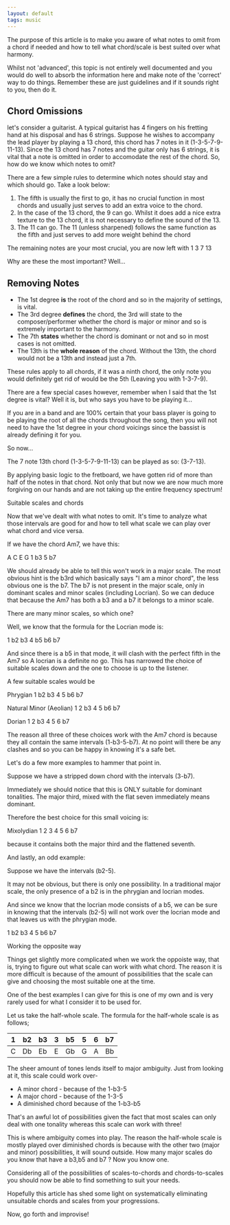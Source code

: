 ```yaml
---
layout: default
tags: music
---
```


The purpose of this article is to make you aware of what notes to omit from a chord if needed and how to tell what chord/scale is best suited over what harmony.

Whilst not 'advanced', this topic is not entirely well documented and you would do well to absorb the information here and make note of the 'correct' way to do things. Remember these are just guidelines and if it sounds right to you, then do it.

## Chord Omissions

let's consider a guitarist. A typical guitarist has 4 fingers on his fretting hand at his disposal and has 6 strings.
Suppose he wishes to accompany the lead player by playing a 13 chord, this chord has 7 notes in it (1-3-5-7-9-11-13). Since the 13 chord has 7 notes and the guitar only has 6 strings, it is vital that a note is omitted in order to accomodate the rest of the chord. So, how do we know which notes to omit?

There are a few simple rules to determine which notes should stay and which should go. Take a look below:

1. The fifth is usually the first to go, it has no crucial function in most chords and usually just serves to add an extra voice to the chord.
2. In the case of the 13 chord, the 9 can go. Whilst it does add a nice extra texture to the 13 chord, it is not necessary to define the sound of the 13.
3. The 11 can go. The 11 (unless sharpened) follows the same function as the fifth and just serves to add more weight behind the chord


The remaining notes are your most crucial, you are now left with 1 3 7 13

Why are these the most important? Well...

## Removing Notes

- The 1st degree **is** the root of the chord and so in the majority of settings, is vital.
- The 3rd degree **defines** the chord, the 3rd will state to the composer/performer whether the chord is major or minor and so is extremely important to the harmony.
- The 7th **states** whether the chord is dominant or not and so in most cases is not omitted.
- The 13th is the **whole reason** of the chord. Without the 13th, the chord would not be a 13th and instead just a 7th.

These rules apply to all chords, if it was a ninth chord, the only note you would definitely get rid of would be the 5th (Leaving you with 1-3-7-9).

There are a few special cases however, remember when I said that the 1st degree is vital? Well it is, but who says you have to be playing it...

If you are in a band and are 100% certain that your bass player is going to be playing the root of all the chords throughout the song, then you will not need to have the 1st degree in your chord voicings since the bassist is already defining it for you.


So now...

The 7 note 13th chord (1-3-5-7-9-11-13) can be played as so: (3-7-13).

By applying basic logic to the fretboard, we have gotten rid of more than half of the notes in that chord. Not only that but now we are now much more forgiving on our hands and are not taking up the entire frequency spectrum!


Suitable scales and chords

Now that we've dealt with what notes to omit. It's time to analyze what those intervals are good for and how to tell what scale we can play over what chord and vice versa.

If we have the chord Am7, we have this:

A  C  E  G
1 b3 5 b7

We should already be able to tell this won't work in a major scale. The most obvious hint is the b3rd which basically says "I am a minor chord", the less obvious one is the b7. The b7 is not present in the major scale, only in dominant scales and minor scales (including Locrian). So we can deduce that because the Am7 has both a b3 and a b7 it belongs to a minor scale.

There are many minor scales, so which one?

Well, we know that the formula for the Locrian mode is:

1 b2 b3 4 b5 b6 b7

And since there is a b5 in that mode, it will clash with the perfect fifth in the Am7 so A locrian is a definite no go. This has narrowed the choice of suitable scales down and the one to choose is up to the listener.

A few suitable scales would be

Phrygian
1 b2 b3 4 5 b6 b7

Natural Minor (Aeolian)
1 2 b3 4 5 b6 b7

Dorian
1 2 b3 4 5 6 b7

The reason all three of these choices work with the Am7 chord is because they all contain the same intervals (1-b3-5-b7). At no point will there be any clashes and so you can be happy in knowing it's a safe bet.

Let's do a few more examples to hammer that point in.

Suppose we have a stripped down chord with the intervals (3-b7).

Immediately we should notice that this is ONLY suitable for dominant tonalities. The major third, mixed with the flat seven immediately means dominant.

Therefore the best choice for this small voicing is:

Mixolydian
1 2 3 4 5 6 b7

because it contains both the major third and the flattened seventh.

And lastly, an odd example:

Suppose we have the intervals (b2-5).

It may not be obvious, but there is only one possibility. In a traditional major scale, the only presence of a b2 is in the phrygian and locrian modes.

And since we know that the locrian mode consists of a b5, we can be sure in knowing that the intervals (b2-5) will not work over the locrian mode and that leaves us with the phrygian mode.

1 b2 b3 4 5 b6 b7

Working the opposite way

Things get slightly more complicated when we work the oppoiste way, that is, trying to figure out what scale can work with what chord. The reason it is more difficult is because of the amount of possibilities that the scale can give and choosing the most suitable one at the time.

One of the best examples I can give for this is one of my own and is very rarely used for what I consider it to be used for.

Let us take the half-whole scale. The formula for the half-whole scale is as follows;

 1|   b2   |   b3  | 3   |   b5 | 5    |6 | b7|
 --|-------|------|----|-------|-----|------|-----|
C   |  Db  | Eb  | E   |   Gb  | G    | A   | Bb
    

The sheer amount of tones lends itself to major ambiguity. Just from looking at it, this scale could work over-

- A minor chord - because of the 1-b3-5
- A major chord - because of the 1-3-5
- A diminished chord because of the 1-b3-b5

That's an awful lot of possibilities given the fact that most scales can only deal with one tonality whereas this scale can work with three!

This is where ambiguity comes into play. The reason the half-whole scale is mostly played over diminished chords is because with the other two (major and minor) possibilities, it will sound outside. How many major scales do you know that have a b3,b5 and b7 ? Now you know one.

Considering all of the possibilities of scales-to-chords and chords-to-scales you should now be able to find something to suit your needs.

Hopefully this article has shed some light on systematically eliminating unsuitable chords and scales from your progressions.

Now, go forth and improvise!
